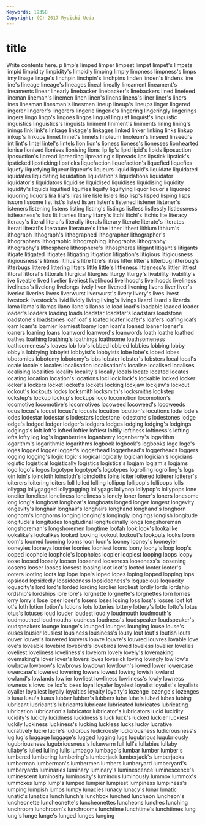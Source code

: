 ```yaml
---
Keywords: 19358 
Copyright: (C) 2017 Ryuichi Ueda
---
```


# title

Write contents here.
p limp's limped limper limpest limpet limpet's limpets limpid limpidity
limpidity's limpidly limping limply limpness limpness's limps limy linage linage's
linchpin linchpin's linchpins linden linden's lindens line line's lineage lineage's
lineages lineal lineally lineament lineament's lineaments linear linearly linebacker linebacker's
linebackers lined linefeed lineman lineman's linemen linen linen's linens linens's
liner liner's liners lines linesman linesman's linesmen lineup lineup's lineups
linger lingered lingerer lingerer's lingerers lingerie lingerie's lingering lingeringly lingerings
lingers lingo lingo's lingoes lingos lingual linguist linguist's linguistic linguistics
linguistics's linguists liniment liniment's liniments lining lining's linings link link's
linkage linkage's linkages linked linker linking links linkup linkup's linkups
linnet linnet's linnets linoleum linoleum's linseed linseed's lint lint's lintel
lintel's lintels lion lion's lioness lioness's lionesses lionhearted lionise lionised
lionises lionising lions lip lip's lipid lipid's lipids liposuction liposuction's
lipread lipreading lipreading's lipreads lips lipstick lipstick's lipsticked lipsticking lipsticks
liquefaction liquefaction's liquefied liquefies liquefy liquefying liqueur liqueur's liqueurs liquid
liquid's liquidate liquidated liquidates liquidating liquidation liquidation's liquidations liquidator liquidator's
liquidators liquidise liquidised liquidises liquidising liquidity liquidity's liquids liquified liquifies
liquify liquifying liquor liquor's liquored liquoring liquors lira lira's liras
lire lisle lisle's lisp lisp's lisped lisping lisps lissom lissome
list list's listed listen listen's listened listener listener's listeners listening
listens listing listing's listings listless listlessly listlessness listlessness's lists lit
litanies litany litany's litchi litchi's litchis lite literacy literacy's literal
literal's literally literals literary literate literate's literates literati literati's literature
literature's lithe lither lithest lithium lithium's lithograph lithograph's lithographed lithographer
lithographer's lithographers lithographic lithographing lithographs lithography lithography's lithosphere lithosphere's lithospheres
litigant litigant's litigants litigate litigated litigates litigating litigation litigation's litigious
litigiousness litigiousness's litmus litmus's litre litre's litres litter litter's litterbug
litterbug's litterbugs littered littering litters little little's littleness littleness's littler
littlest littoral littoral's littorals liturgical liturgies liturgy liturgy's livability livability's
live liveable lived livelier liveliest livelihood livelihood's livelihoods liveliness liveliness's
livelong livelongs lively liven livened livening livens liver liver's liveried
liveries livers liverwurst liverwurst's livery livery's lives livest livestock livestock's
livid lividly living living's livings lizard lizard's lizards llama llama's
llamas llano llano's llanos lo load load's loadable loaded loader
loader's loaders loading loads loadstar loadstar's loadstars loadstone loadstone's loadstones
loaf loaf's loafed loafer loafer's loafers loafing loafs loam loam's
loamier loamiest loamy loan loan's loaned loaner loaner's loaners loaning
loans loanword loanword's loanwords loath loathe loathed loathes loathing loathing's
loathings loathsome loathsomeness loathsomeness's loaves lob lob's lobbed lobbied lobbies
lobbing lobby lobby's lobbying lobbyist lobbyist's lobbyists lobe lobe's lobed
lobes lobotomies lobotomy lobotomy's lobs lobster lobster's lobsters local local's
locale locale's locales localisation localisation's localise localised localises localising localities
locality locality's locally locals locate located locates locating location location's
locations loci lock lock's lockable locked locker locker's lockers locket
locket's lockets locking lockjaw lockjaw's lockout lockout's lockouts locks locksmith
locksmith's locksmiths lockstep lockstep's lockup lockup's lockups loco locomotion locomotion's
locomotive locomotive's locomotives locoweed locoweed's locoweeds locus locus's locust locust's
locusts locution locution's locutions lode lode's lodes lodestar lodestar's lodestars
lodestone lodestone's lodestones lodge lodge's lodged lodger lodger's lodgers lodges
lodging lodging's lodgings lodgings's loft loft's lofted loftier loftiest loftily
loftiness loftiness's lofting lofts lofty log log's loganberries loganberry loganberry's
logarithm logarithm's logarithmic logarithms logbook logbook's logbooks loge loge's loges
logged logger logger's loggerhead loggerhead's loggerheads loggers logging logging's logic
logic's logical logically logician logician's logicians logistic logistical logistically logistics
logistics's logjam logjam's logjams logo logo's logos logotype logotype's logotypes
logrolling logrolling's logs loin loin's loincloth loincloth's loincloths loins loiter
loitered loiterer loiterer's loiterers loitering loiters loll lolled lolling lollipop
lollipop's lollipops lolls lollygag lollygagged lollygagging lollygags lollypop lollypop's lollypops
lone lonelier loneliest loneliness loneliness's lonely loner loner's loners lonesome
long long's longboat longboat's longboats longed longer longest longevity longevity's
longhair longhair's longhairs longhand longhand's longhorn longhorn's longhorns longing longing's
longingly longings longish longitude longitude's longitudes longitudinal longitudinally longs longshoreman
longshoreman's longshoremen longtime loofah look look's lookalike lookalike's lookalikes looked
looking lookout lookout's lookouts looks loom loom's loomed looming looms
loon loon's looney looney's looneyier looneyies looneys loonier loonies looniest
loons loony loony's loop loop's looped loophole loophole's loopholes loopier
loopiest looping loops loopy loose loosed loosely loosen loosened looseness
looseness's loosening loosens looser looses loosest loosing loot loot's looted
looter looter's looters looting loots lop lope lope's loped lopes
loping lopped lopping lops lopsided lopsidedly lopsidedness lopsidedness's loquacious loquacity
loquacity's lord lord's lorded lording lordlier lordliest lordly lords lordship
lordship's lordships lore lore's lorgnette lorgnette's lorgnettes lorn lorries lorry
lorry's lose loser loser's losers loses losing loss loss's losses
lost lot lot's loth lotion lotion's lotions lots lotteries lottery
lottery's lotto lotto's lotus lotus's lotuses loud louder loudest loudly
loudmouth loudmouth's loudmouthed loudmouths loudness loudness's loudspeaker loudspeaker's loudspeakers lounge
lounge's lounged lounges lounging louse louse's louses lousier lousiest lousiness
lousiness's lousy lout lout's loutish louts louver louver's louvered louvers
louvre louvre's louvred louvres lovable love love's loveable lovebird lovebird's
lovebirds loved loveless lovelier lovelies loveliest loveliness loveliness's lovelorn lovely
lovely's lovemaking lovemaking's lover lover's lovers loves lovesick loving lovingly
low low's lowbrow lowbrow's lowbrows lowdown lowdown's lowed lower lowercase
lowercase's lowered lowering lowers lowest lowing lowish lowland lowland's lowlands
lowlier lowliest lowliness lowliness's lowly lowness lowness's lows lox lox's
loxes loyal loyaler loyalest loyalist loyalist's loyalists loyaller loyallest loyally
loyalties loyalty loyalty's lozenge lozenge's lozenges ls luau luau's luaus
lubber lubber's lubbers lube lube's lubed lubes lubing lubricant lubricant's
lubricants lubricate lubricated lubricates lubricating lubrication lubrication's lubricator lubricator's lubricators
lucid lucidity lucidity's lucidly lucidness lucidness's luck luck's lucked luckier
luckiest luckily luckiness luckiness's lucking luckless lucks lucky lucrative lucratively
lucre lucre's ludicrous ludicrously ludicrousness ludicrousness's lug lug's luggage luggage's
lugged lugging lugs lugubrious lugubriously lugubriousness lugubriousness's lukewarm lull lull's
lullabies lullaby lullaby's lulled lulling lulls lumbago lumbago's lumbar lumber
lumber's lumbered lumbering lumbering's lumberjack lumberjack's lumberjacks lumberman lumberman's lumbermen
lumbers lumberyard lumberyard's lumberyards luminaries luminary luminary's luminescence luminescence's luminescent
luminosity luminosity's luminous luminously lummox lummox's lummoxes lump lump's lumped
lumpier lumpiest lumpiness lumpiness's lumping lumpish lumps lumpy lunacies lunacy
lunacy's lunar lunatic lunatic's lunatics lunch lunch's lunchbox lunched luncheon
luncheon's luncheonette luncheonette's luncheonettes luncheons lunches lunching lunchroom lunchroom's lunchrooms
lunchtime lunchtime's lunchtimes lung lung's lunge lunge's lunged lunges lunging
